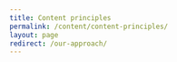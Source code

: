```yaml
---
title: Content principles
permalink: /content/content-principles/
layout: page
redirect: /our-approach/
---
```

